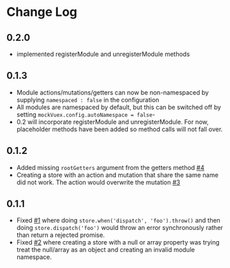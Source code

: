 # Change Log

## 0.2.0
- implemented registerModule and unregisterModule methods

## 0.1.3
- Module actions/mutations/getters can now be non-namespaced by supplying `namespaced : false` in the configuration
- All modules are namespaced by default, but this can be switched off by setting `mockVuex.config.autoNamespace = false`-
- 0.2 will incorporate registerModule and unregisterModule. For now, placeholder methods have been added so method calls will not fall over.

## 0.1.2
- Added missing `rootGetters` argument from the getters method [#4](https://github.com/jackmellis/mock-vuex/issues/4)
- Creating a store with an action and mutation that share the same name did not work. The action would overwrite the mutation [#3](https://github.com/jackmellis/mock-vuex/issues/3)

## 0.1.1
- Fixed [#1](https://github.com/jackmellis/mock-vuex/issues/1) where doing `store.when('dispatch', 'foo').throw()` and then doing `store.dispatch('foo')` would throw an error synchronously rather than return a rejected promise.
- Fixed [#2](https://github.com/jackmellis/mock-vuex/issues/2) where creating a store with a null or array property was trying treat the null/array as an object and creating an invalid module namespace.
